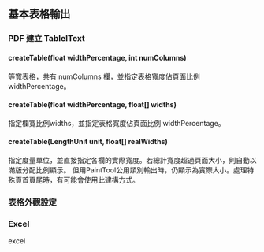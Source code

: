 ##  基本表格輸出


### PDF 建立 TableIText

#### createTable(float widthPercentage, int numColumns)

等寬表格，共有 numColumns 欄，並指定表格寬度佔頁面比例 widthPercentage。

#### createTable(float widthPercentage, float[] widths)

指定欄寬比例widths，並指定表格寬度佔頁面比例 widthPercentage。

#### createTable(LengthUnit unit, float[] realWidths)

指定度量單位，並直接指定各欄的實際寬度。若總計寬度超過頁面大小，則自動以滿版分配比例顯示。
但用PaintTool公用類別輸出時，仍顯示為實際大小。處理特殊頁首頁尾時，有可能會使用此建構方式。

### 表格外觀設定


### Excel 


excel 